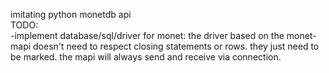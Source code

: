 imitating python monetdb api
<br/>
TODO:
<br/>
-implement database/sql/driver for monet: the driver based on the monet-mapi doesn't need to respect closing statements or rows. they just need to be marked. the mapi will always send and receive via connection.
